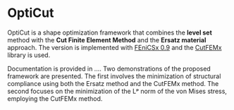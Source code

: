 # OptiCut

OptiCut is a shape optimization framework that combines the **level set** method with the **Cut Finite Element Method** and the **Ersatz material** approach. 
The version is implemented with [FEniCSx 0.9](https://github.com/FEniCS) and the [CutFEMx](https://github.com/sclaus2/CutFEMx) library is used.

Documentation is provided in .... Two demonstrations of the proposed framework are presented. The first involves the minimization of structural compliance using both the Ersatz method and the CutFEMx method. The second focuses on the minimization of the Lᵖ norm of the von Mises stress, employing the CutFEMx method.

